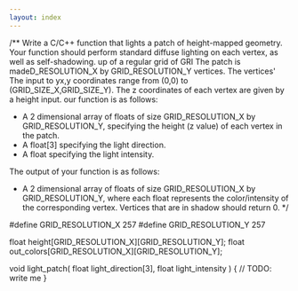 ```yaml
---
layout: index
---
```

/**
Write a C/C++ function that lights a patch of height-mapped geometry.
Your function should perform standard diffuse lighting on each vertex, as well as self-shadowing.
 up of a regular grid of GRI
The patch is madeD_RESOLUTION_X by GRID_RESOLUTION_Y vertices.
The vertices' 
The input to yx,y coordinates range from (0,0) to (GRID_SIZE_X,GRID_SIZE_Y). The z coordinates of each vertex are given by a height input.
our function is as follows:
- A 2 dimensional array of floats of size GRID_RESOLUTION_X by GRID_RESOLUTION_Y, specifying the height (z value) of each vertex in the patch.
- A float[3] specifying the light direction.
- A float specifying the light intensity.

The output of your function is as follows:
- A 2 dimensional array of floats of size GRID_RESOLUTION_X by GRID_RESOLUTION_Y, where each float represents the color/intensity of the corresponding vertex. 
  Vertices that are in shadow should return 0.
*/

#define GRID_RESOLUTION_X  257
#define GRID_RESOLUTION_Y  257

float height[GRID_RESOLUTION_X][GRID_RESOLUTION_Y];
float out_colors[GRID_RESOLUTION_X][GRID_RESOLUTION_Y];

void light_patch( float light_direction[3], float light_intensity )
{
	// TODO: write me
}